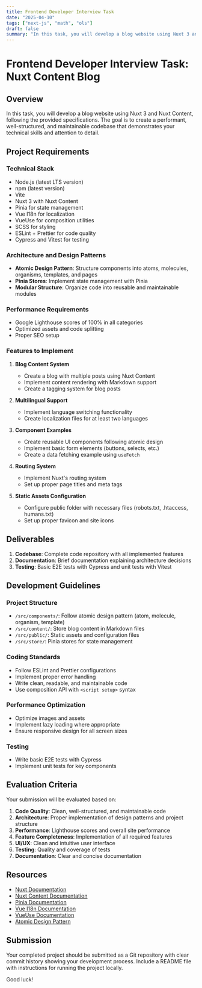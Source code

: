```yaml
---
title: Frontend Developer Interview Task
date: "2025-04-10"
tags: ["next-js", "math", "ols"]
draft: false
summary: "In this task, you will develop a blog website using Nuxt 3 and Nuxt Content, following the provided specifications. The goal is to create a performant, well-structured, and maintainable codebase that demonstrates your technical skills and attention to detail."
---
```


# Frontend Developer Interview Task: Nuxt Content Blog

## Overview

In this task, you will develop a blog website using Nuxt 3 and Nuxt Content, following the provided specifications. The goal is to create a performant, well-structured, and maintainable codebase that demonstrates your technical skills and attention to detail.

## Project Requirements

### Technical Stack

- Node.js (latest LTS version)
- npm (latest version)
- Vite
- Nuxt 3 with Nuxt Content
- Pinia for state management
- Vue I18n for localization
- VueUse for composition utilities
- SCSS for styling
- ESLint + Prettier for code quality
- Cypress and Vitest for testing

### Architecture and Design Patterns

- **Atomic Design Pattern**: Structure components into atoms, molecules, organisms, templates, and pages
- **Pinia Stores**: Implement state management with Pinia
- **Modular Structure**: Organize code into reusable and maintainable modules

### Performance Requirements

- Google Lighthouse scores of 100% in all categories
- Optimized assets and code splitting
- Proper SEO setup

### Features to Implement

1. **Blog Content System**

   - Create a blog with multiple posts using Nuxt Content
   - Implement content rendering with Markdown support
   - Create a tagging system for blog posts

2. **Multilingual Support**

   - Implement language switching functionality
   - Create localization files for at least two languages

3. **Component Examples**

   - Create reusable UI components following atomic design
   - Implement basic form elements (buttons, selects, etc.)
   - Create a data fetching example using `useFetch`

4. **Routing System**

   - Implement Nuxt's routing system
   - Set up proper page titles and meta tags

5. **Static Assets Configuration**
   - Configure public folder with necessary files (robots.txt, .htaccess, humans.txt)
   - Set up proper favicon and site icons

## Deliverables

1. **Codebase**: Complete code repository with all implemented features
2. **Documentation**: Brief documentation explaining architecture decisions
3. **Testing**: Basic E2E tests with Cypress and unit tests with Vitest

## Development Guidelines

### Project Structure

- `/src/components/`: Follow atomic design pattern (atom, molecule, organism, template)
- `/src/content/`: Store blog content in Markdown files
- `/src/public/`: Static assets and configuration files
- `/src/store/`: Pinia stores for state management

### Coding Standards

- Follow ESLint and Prettier configurations
- Implement proper error handling
- Write clean, readable, and maintainable code
- Use composition API with `<script setup>` syntax

### Performance Optimization

- Optimize images and assets
- Implement lazy loading where appropriate
- Ensure responsive design for all screen sizes

### Testing

- Write basic E2E tests with Cypress
- Implement unit tests for key components

## Evaluation Criteria

Your submission will be evaluated based on:

1. **Code Quality**: Clean, well-structured, and maintainable code
2. **Architecture**: Proper implementation of design patterns and project structure
3. **Performance**: Lighthouse scores and overall site performance
4. **Feature Completeness**: Implementation of all required features
5. **UI/UX**: Clean and intuitive user interface
6. **Testing**: Quality and coverage of tests
7. **Documentation**: Clear and concise documentation

## Resources

- [Nuxt Documentation](https://nuxt.com/docs)
- [Nuxt Content Documentation](https://content.nuxtjs.org/)
- [Pinia Documentation](https://pinia.vuejs.org/)
- [Vue I18n Documentation](https://vue-i18n.intlify.dev/)
- [VueUse Documentation](https://vueuse.org/)
- [Atomic Design Pattern](https://bradfrost.com/blog/post/atomic-web-design/)

## Submission

Your completed project should be submitted as a Git repository with clear commit history showing your development process. Include a README file with instructions for running the project locally.

Good luck!
